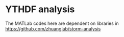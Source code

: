 # YTHDF analysis
The MATLab codes here are dependent on libraries in https://github.com/zhuanglab/storm-analysis 
